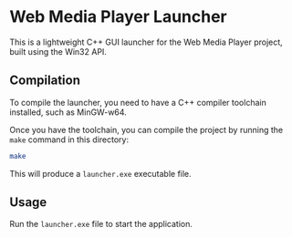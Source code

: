 # Web Media Player Launcher

This is a lightweight C++ GUI launcher for the Web Media Player project, built using the Win32 API.

## Compilation

To compile the launcher, you need to have a C++ compiler toolchain installed, such as MinGW-w64.

Once you have the toolchain, you can compile the project by running the `make` command in this directory:

```bash
make
```

This will produce a `launcher.exe` executable file.

## Usage

Run the `launcher.exe` file to start the application.